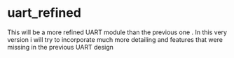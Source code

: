 # uart_refined
This will be a more refined UART module than the previous one . In this very version i will try to incorporate much more detailing and features that were missing in the previous UART design
